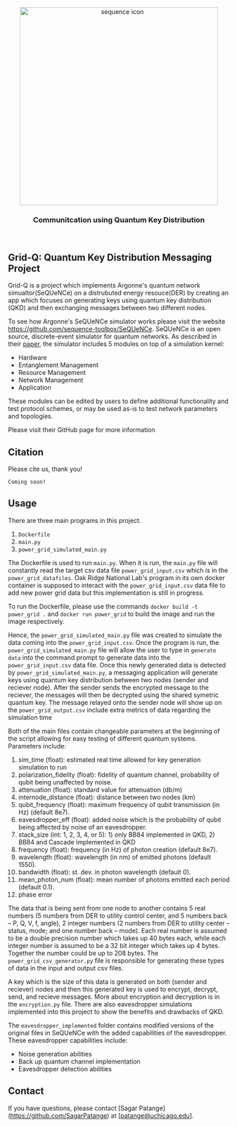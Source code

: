 <p align="center">
  <picture>
   <source media="(prefers-color-scheme: dark)" srcset="https://raw.githubusercontent.com/sequence-toolbox/SeQUeNCe/master/docs/Sequence_Icon_Name_Dark.png">
   <img src="https://raw.githubusercontent.com/sequence-toolbox/SeQUeNCe/master/docs/Sequence_Icon_Name.svg" alt="sequence icon" width="450" class="center">
  </picture>
</p>

<h3><p align="center">Communitcation using Quantum Key Distribution</p></h3>

<br>

## Grid-Q: Quantum Key Distribution Messaging Project

Grid-Q is a project which implements Argonne's quantum network simualtor(SeQUeNCe) on a distrubuted energy resouce(DER) by creating an app which focuses on generating keys using quantum key distribution (QKD) and then exchanging messages between two different nodes. 

To see how Argonne's SeQUeNCe simulator works please visit the website https://github.com/sequence-toolbox/SeQUeNCe. SeQUeNCe is an open source, discrete-event simulator for quantum networks. As described in their [paper](http://arxiv.org/abs/2009.12000), the simulator includes 5 modules on top of a simulation kernel:
* Hardware
* Entanglement Management
* Resource Management
* Network Management
* Application

These modules can be edited by users to define additional functionality and test protocol schemes, or may be used as-is to test network parameters and topologies.

Please visit their GitHub page for more information

## Citation
Please cite us, thank you!
```
Coming soon!
```

## Usage 
There are three main programs in this project. 
1) `Dockerfile`
2) `main.py`
3) `power_grid_simulated_main.py`

The Dockerfile is used to run `main.py`. When it is run, the `main.py` file will constantly read the target csv data file `power_grid_input.csv` which is in the `power_grid_datafiles`. Oak Ridge National Lab's program in its own docker container is supposed to interact with the `power_grid_input.csv` data file to add new power grid data but this implementation is still in progress. 

To run the Dockerfile, please use the commands `docker build -t power_grid .` and `docker run power_grid` to build the image and run the image respectively. 

Hence, the `power_grid_simulated_main.py` file was created to simulate the data coming into the `power_grid_input.csv`. Once the program is run, the `power_grid_simulated_main.py` file will allow the user to type in `generate data` into the command prompt to generate data into the `power_grid_input.csv` data file. Once this newly generated data is detected by `power_grid_simulated_main.py`, a messaging application will generate keys using quantum key distribution between two nodes (sender and reciever node). After the sender sends the encrypted message to the reciever, the messages will then be decrypted using the shared symetric quantum key. The message relayed onto the sender node will show up on the `power_grid_output.csv` include extra metrics of data regarding the simulation time  

Both of the main files contain changeable parameters at the beginning of the script allowing for easy testing of different quantum systems. Parameters include:

1) sim_time (float): estimated real time allowed for key generation simulation to run
2) polarization_fidelity (float): fidelity of quantum channel, probability of qubit being unaffected by noise.
3) attenuation (float): standard value for attenuation (db/m)
4) internode_distance (float): distance between two nodes (km)
5) qubit_frequency (float): maximum frequency of qubit transmission (in Hz) (default 8e7).
6) eavesdropper_eff (float): added noise which is the probability of qubit being affected by noise of an eavesdropper.
7) stack_size (int: 1, 2, 3, 4, or 5): 1) only BB84 implemented in QKD, 2) BB84 and Cascade implemented in QKD
8) frequency (float): frequency (in Hz) of photon creation (default 8e7).
9) wavelength (float): wavelength (in nm) of emitted photons (default 1550).
10) bandwidth (float): st. dev. in photon wavelength (default 0).
11) mean_photon_num (float): mean number of photons emitted each period (default 0.1).
12) phase error 

The data that is being sent from one node to another contains 5 real numbers (5 numbers from DER to utility control center, and 5 numbers back – P, Q, V, f, angle), 2 integer numbers (2 numbers from DER to utility center – status, mode; and one number back – mode). Each real number is assumed to be a double precision number which takes up 40 bytes each, while each integer number is assumed to be a 32 bit integer which takes up 4 bytes. Together the number could be up to 208 bytes. The `power_grid_csv_generator.py` file is responsible for generating these types of data in the input and output csv files. 

A key which is the size of this data is generated on both (sender and reciever) nodes and then this generated key is used to encrypt, decrypt, send, and recieve messages. More about encryption and decryption is in the `encryption.py` file. There are also eavesdropper simulations implemented into this project to show the benefits and drawbacks of QKD. 

The `eavesdropper_implemented` folder contains modified versions of the original files in SeQUeNCe with the added capabilities of the eavesdropper. These eavesdropper capabilities include:
* Noise generation abilities 
* Back up quantum channel implementation 
* Eavesdropper detection abilities


## Contact
If you have questions, please contact [Sagar Patange] (https://github.com/SagarPatange) at [patange@uchicago.edu].




